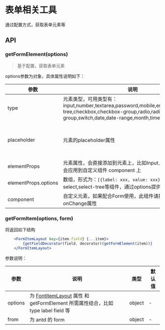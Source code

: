# 表单相关工具

通过配置方式，获取表单元素等

## API

### getFormElement(options)

> 基于配置，获取表单元素

options参数为对象，具体属性说明如下：

参数|说明|类型|默认值
---|---|---|---
type | 元素类型，可用类型有：input,number,textarea,password,mobile,email,select,select-tree,checkbox,checkbox-group,radio,radio-group,switch,date,date-range,month,time,cascader | string | 'input'
placeholder | 元素的placeholder属性 | string | '请输入{label}' 或 '请选择{label}' 
elementProps | 元素属性，会直接添加到元素上，比如Input上的属性等，但不会应用到自定义组件 component 上 | object | -
elementProps.options | 数组，形式为：`[{label: xxx, value: xxx}, ...]`，select,select-tree等组件，通过options提供选项 | array | -
component | 自定义元素，如果配合Form使用，此组件请提供value onChange属性 | any | - 


### getFormItem(options, form)

将返回如下结构
```jsx
    <FormItemLayout key={item.field} {...item}>
        {getFieldDecorator(field, decorator)(getFormElement(item))}
    </FormItemLayout>
```

参数说明：

参数|说明|类型|默认值
---|---|---|---
options | 为 [FontItemLayout](/example/form-item-layout) 属性 和 getFormElement 所需属性结合，比如 type label field 等 | object | -
from | 为 antd 的 form | object | -
